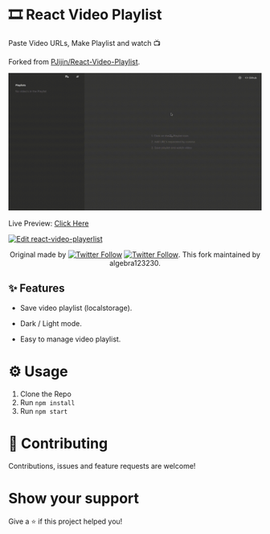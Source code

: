 # 🎞️ React Video Playlist

Paste Video URLs, Make Playlist and watch 📺  

Forked from [PJijin/React-Video-Playlist](https://github.com/PJijin/React-Video-Playlist/blob/master/preview.gif?raw=true 'React Play List').

[![React Play List](https://github.com/algebra123230/React-Video-Playlist/blob/master/preview.gif?raw=true 'React Play List')]()
 

Live Preview: <a href="https://videoplayer.now.sh/" target="_BLANK">Click Here</a>

<a href="https://codesandbox.io/s/github/algebra123230/React-Video-Playlist/tree/master/?fontsize=14&hidenavigation=1&view=preview">
  <img alt="Edit react-video-playerlist" src="https://codesandbox.io/static/img/play-codesandbox.svg">
</a>



  <p align="center">
   Original made by <a href="https://twitter.com/jp1016v1"><img alt="Twitter Follow" src="https://img.shields.io/twitter/follow/jp1016v1?style=social"></a>
<a href="https://twitter.com/PJijin"><img alt="Twitter Follow" src="https://img.shields.io/twitter/follow/PJijin?style=social"></a>.
	 This fork maintained by algebra123230.
  </p>
 




## ✨ Features

-   Save video playlist (localstorage).

-   Dark / Light mode.

-   Easy to manage video playlist.

# ⚙️ Usage

1. Clone the Repo
2. Run `npm install`
3. Run `npm start`

# 🤝 Contributing

Contributions, issues and feature requests are welcome!

# Show your support

Give a ⭐️ if this project helped you!
